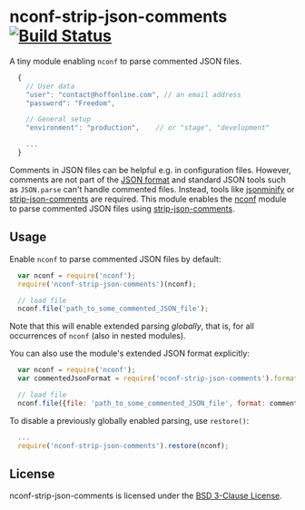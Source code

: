 # nconf-strip-json-comments [![Build Status](https://travis-ci.org/thirtified/nconf-strip-json-comments.svg?branch=master)](https://travis-ci.org/thirtified/nconf-strip-json-comments)

A tiny module enabling `nconf` to parse commented JSON files.

```javascript
  {
    // User data
    "user": "contact@hoffonline.com", // an email address
    "password": "Freedom",

    // General setup
    "environment": "production",    // or "stage", "development"

    ...
  }
```

Comments in JSON files can be helpful e.g. in configuration files. However, comments are not part of the [JSON format](http://www.json.org) and standard JSON tools such as `JSON.parse` can't handle commented files. Instead, tools like [jsonminify](https://github.com/fkei/JSON.minify) or [strip-json-comments](https://github.com/sindresorhus/strip-json-comments) are required. This module enables the [nconf](https://github.com/flatiron/nconf) module to parse commented JSON files using [strip-json-comments](https://github.com/sindresorhus/strip-json-comments).


## Usage
Enable `nconf` to parse commented JSON files by default:

```javascript
  var nconf = require('nconf');
  require('nconf-strip-json-comments')(nconf);

  // load file
  nconf.file('path_to_some_commented_JSON_file');
```
Note that this will enable extended parsing _globally_, that is, for all occurrences of `nconf` (also in nested modules).


You can also use the module's extended JSON format explicitly:

```javascript
  var nconf = require('nconf');
  var commentedJsonFormat = require('nconf-strip-json-comments').format;

  // load file
  nconf.file({file: 'path_to_some_commented_JSON_file', format: commentedJsonFormat});
```

To disable a previously globally enabled parsing, use `restore()`:

```javascript
  ...
  require('nconf-strip-json-comments').restore(nconf);
```


## License
nconf-strip-json-comments is licensed under the [BSD 3-Clause License](http://opensource.org/licenses/BSD-3-Clause).
